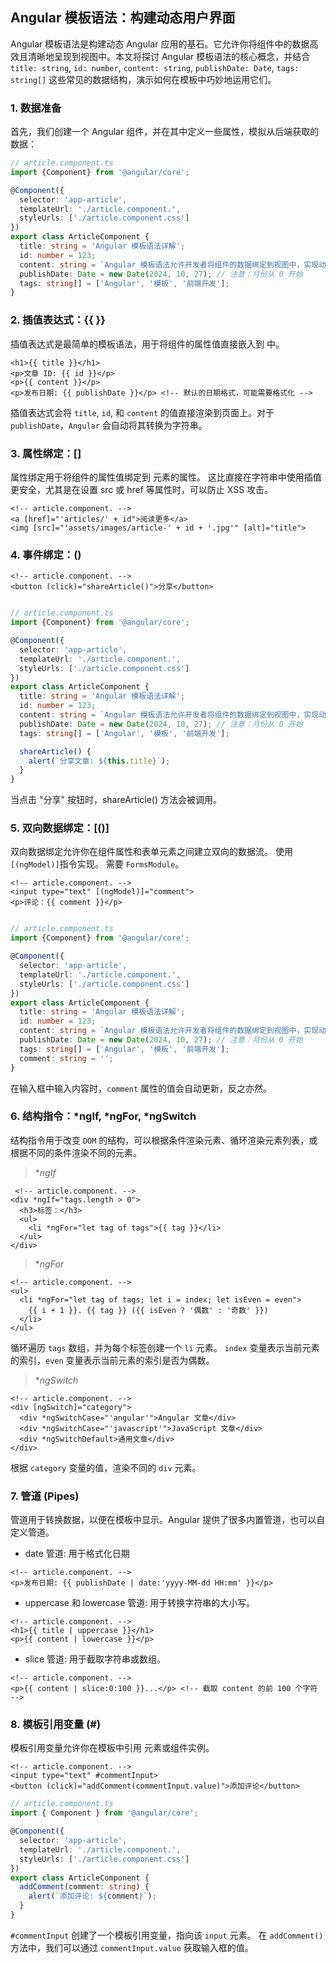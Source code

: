 ## Angular 模板语法：构建动态用户界面

Angular 模板语法是构建动态 Angular 应用的基石。它允许你将组件中的数据高效且清晰地呈现到视图中。本文将探讨 Angular 模板语法的核心概念，并结合 `title: string`, `id: number`, `content: string`, `publishDate: Date`, `tags: string[]` 这些常见的数据结构，演示如何在模板中巧妙地运用它们。

### 1. 数据准备

首先，我们创建一个 Angular 组件，并在其中定义一些属性，模拟从后端获取的数据：

```typescript
// article.component.ts
import {Component} from '@angular/core';

@Component({
  selector: 'app-article',
  templateUrl: './article.component.',
  styleUrls: ['./article.component.css']
})
export class ArticleComponent {
  title: string = 'Angular 模板语法详解';
  id: number = 123;
  content: string = `Angular 模板语法允许开发者将组件的数据绑定到视图中，实现动态更新...`;
  publishDate: Date = new Date(2024, 10, 27); // 注意：月份从 0 开始
  tags: string[] = ['Angular', '模板', '前端开发'];
}
```

### 2. 插值表达式：{{ }}

插值表达式是最简单的模板语法，用于将组件的属性值直接嵌入到  中。

```angular17html
<h1>{{ title }}</h1>
<p>文章 ID: {{ id }}</p>
<p>{{ content }}</p>
<p>发布日期: {{ publishDate }}</p> <!-- 默认的日期格式，可能需要格式化 -->
```

插值表达式会将 `title`, `id`, 和 `content` 的值直接渲染到页面上。对于 `publishDate`，`Angular` 会自动将其转换为字符串。

### 3. 属性绑定：[]

属性绑定用于将组件的属性值绑定到  元素的属性。 这比直接在字符串中使用插值更安全，尤其是在设置 src 或 href 等属性时，可以防止 XSS 攻击。

```angular17html
<!-- article.component. -->
<a [href]="'articles/' + id">阅读更多</a>
<img [src]="'assets/images/article-' + id + '.jpg'" [alt]="title">
```

### 4. 事件绑定：()

```angular17html
<!-- article.component. -->
<button (click)="shareArticle()">分享</button>
```

```typescript

// article.component.ts
import {Component} from '@angular/core';

@Component({
  selector: 'app-article',
  templateUrl: './article.component.',
  styleUrls: ['./article.component.css']
})
export class ArticleComponent {
  title: string = 'Angular 模板语法详解';
  id: number = 123;
  content: string = `Angular 模板语法允许开发者将组件的数据绑定到视图中，实现动态更新...`;
  publishDate: Date = new Date(2024, 10, 27); // 注意：月份从 0 开始
  tags: string[] = ['Angular', '模板', '前端开发'];

  shareArticle() {
    alert(`分享文章: ${this.title}`);
  }
}

```

当点击 "分享" 按钮时，shareArticle() 方法会被调用。

### 5. 双向数据绑定：[()]

双向数据绑定允许你在组件属性和表单元素之间建立双向的数据流。 使用 `[(ngModel)]`指令实现。 需要 `FormsModule`。

```angular17html
<!-- article.component. -->
<input type="text" [(ngModel)]="comment">
<p>评论：{{ comment }}</p>
```

```typescript

// article.component.ts
import {Component} from '@angular/core';

@Component({
  selector: 'app-article',
  templateUrl: './article.component.',
  styleUrls: ['./article.component.css']
})
export class ArticleComponent {
  title: string = 'Angular 模板语法详解';
  id: number = 123;
  content: string = `Angular 模板语法允许开发者将组件的数据绑定到视图中，实现动态更新...`;
  publishDate: Date = new Date(2024, 10, 27); // 注意：月份从 0 开始
  tags: string[] = ['Angular', '模板', '前端开发'];
  comment: string = '';
}

```

在输入框中输入内容时，`comment` 属性的值会自动更新，反之亦然。

### 6. 结构指令：*ngIf, *ngFor, *ngSwitch

结构指令用于改变 `DOM` 的结构，可以根据条件渲染元素、循环渲染元素列表，或根据不同的条件渲染不同的元素。

> *_ngIf_

```angular17html
 <!-- article.component. -->
<div *ngIf="tags.length > 0">
  <h3>标签：</h3>
  <ul>
    <li *ngFor="let tag of tags">{{ tag }}</li>
  </ul>
</div>
```

> *_ngFor_

```angular17html
<!-- article.component. -->
<ul>
  <li *ngFor="let tag of tags; let i = index; let isEven = even">
    {{ i + 1 }}. {{ tag }} ({{ isEven ? '偶数' : '奇数' }})
  </li>
</ul>

```
循环遍历 `tags` 数组，并为每个标签创建一个 `li` 元素。 `index` 变量表示当前元素的索引，`even` 变量表示当前元素的索引是否为偶数。

> *_ngSwitch_

```
<!-- article.component. -->
<div [ngSwitch]="category">
  <div *ngSwitchCase="'angular'">Angular 文章</div>
  <div *ngSwitchCase="'javascript'">JavaScript 文章</div>
  <div *ngSwitchDefault>通用文章</div>
</div>

```
根据 `category` 变量的值，渲染不同的 `div` 元素。



### 7. 管道 (Pipes)
管道用于转换数据，以便在模板中显示。Angular 提供了很多内置管道，也可以自定义管道。


- date 管道: 用于格式化日期
```angular17html
<!-- article.component. -->
<p>发布日期: {{ publishDate | date:'yyyy-MM-dd HH:mm' }}</p>
```
- uppercase 和 lowercase 管道: 用于转换字符串的大小写。
```angular17html
<!-- article.component. -->
<h1>{{ title | uppercase }}</h1>
<p>{{ content | lowercase }}</p>
```
- slice 管道: 用于截取字符串或数组。
```angular17html
<!-- article.component. -->
<p>{{ content | slice:0:100 }}...</p> <!-- 截取 content 的前 100 个字符 -->

```

### 8. 模板引用变量 (#)
模板引用变量允许你在模板中引用  元素或组件实例。
```angular17html
<!-- article.component. -->
<input type="text" #commentInput>
<button (click)="addComment(commentInput.value)">添加评论</button>

```

```typescript
// article.component.ts
import { Component } from '@angular/core';

@Component({
  selector: 'app-article',
  templateUrl: './article.component.',
  styleUrls: ['./article.component.css']
})
export class ArticleComponent {
  addComment(comment: string) {
    alert(`添加评论: ${comment}`);
  }
}

```
`#commentInput` 创建了一个模板引用变量，指向该 `input` 元素。 在 `addComment()` 方法中，我们可以通过 `commentInput.value` 获取输入框的值。

